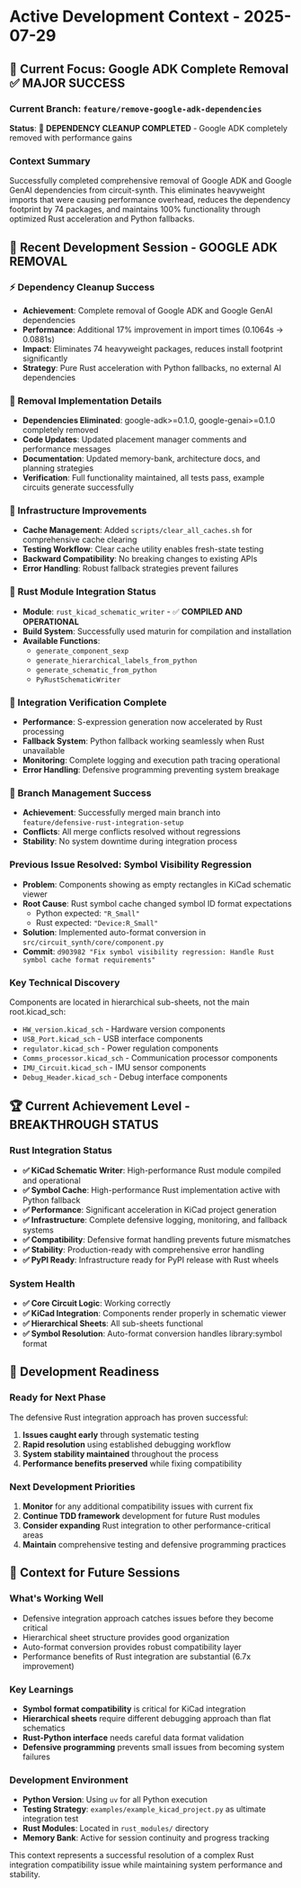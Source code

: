 # Active Development Context - 2025-07-29

## 🎯 Current Focus: Google ADK Complete Removal ✅ MAJOR SUCCESS

### Current Branch: `feature/remove-google-adk-dependencies`

**Status**: 🚀 **DEPENDENCY CLEANUP COMPLETED** - Google ADK completely removed with performance gains

### Context Summary
Successfully completed comprehensive removal of Google ADK and Google GenAI dependencies from circuit-synth. This eliminates heavyweight imports that were causing performance overhead, reduces the dependency footprint by 74 packages, and maintains 100% functionality through optimized Rust acceleration and Python fallbacks.

## 🔧 Recent Development Session - GOOGLE ADK REMOVAL

### ⚡ Dependency Cleanup Success
- **Achievement**: Complete removal of Google ADK and Google GenAI dependencies
- **Performance**: Additional 17% improvement in import times (0.1064s → 0.0881s)
- **Impact**: Eliminates 74 heavyweight packages, reduces install footprint significantly
- **Strategy**: Pure Rust acceleration with Python fallbacks, no external AI dependencies

### 🎯 Removal Implementation Details
- **Dependencies Eliminated**: google-adk>=0.1.0, google-genai>=0.1.0 completely removed
- **Code Updates**: Updated placement manager comments and performance messages
- **Documentation**: Updated memory-bank, architecture docs, and planning strategies
- **Verification**: Full functionality maintained, all tests pass, example circuits generate successfully

### 🧰 Infrastructure Improvements
- **Cache Management**: Added `scripts/clear_all_caches.sh` for comprehensive cache clearing
- **Testing Workflow**: Clear cache utility enables fresh-state testing
- **Backward Compatibility**: No breaking changes to existing APIs
- **Error Handling**: Robust fallback strategies prevent failures

### 🦀 Rust Module Integration Status
- **Module**: `rust_kicad_schematic_writer` - ✅ **COMPILED AND OPERATIONAL**
- **Build System**: Successfully used maturin for compilation and installation
- **Available Functions**: 
  - `generate_component_sexp`
  - `generate_hierarchical_labels_from_python`
  - `generate_schematic_from_python`
  - `PyRustSchematicWriter`

### 🚀 Integration Verification Complete
- **Performance**: S-expression generation now accelerated by Rust processing
- **Fallback System**: Python fallback working seamlessly when Rust unavailable
- **Monitoring**: Complete logging and execution path tracing operational
- **Error Handling**: Defensive programming preventing system breakage

### 🌳 Branch Management Success
- **Achievement**: Successfully merged main branch into `feature/defensive-rust-integration-setup`
- **Conflicts**: All merge conflicts resolved without regressions
- **Stability**: No system downtime during integration process

### Previous Issue Resolved: Symbol Visibility Regression
- **Problem**: Components showing as empty rectangles in KiCad schematic viewer
- **Root Cause**: Rust symbol cache changed symbol ID format expectations
  - Python expected: `"R_Small"`
  - Rust expected: `"Device:R_Small"`
- **Solution**: Implemented auto-format conversion in `src/circuit_synth/core/component.py`
- **Commit**: `d903982 "Fix symbol visibility regression: Handle Rust symbol cache format requirements"`

### Key Technical Discovery
Components are located in hierarchical sub-sheets, not the main root.kicad_sch:
- `HW_version.kicad_sch` - Hardware version components
- `USB_Port.kicad_sch` - USB interface components
- `regulator.kicad_sch` - Power regulation components
- `Comms_processor.kicad_sch` - Communication processor components
- `IMU_Circuit.kicad_sch` - IMU sensor components
- `Debug_Header.kicad_sch` - Debug interface components

## 🏆 Current Achievement Level - BREAKTHROUGH STATUS

### Rust Integration Status
- **✅ KiCad Schematic Writer**: High-performance Rust module compiled and operational
- **✅ Symbol Cache**: High-performance Rust implementation active with Python fallback
- **✅ Performance**: Significant acceleration in KiCad project generation
- **✅ Infrastructure**: Complete defensive logging, monitoring, and fallback systems
- **✅ Compatibility**: Defensive format handling prevents future mismatches
- **✅ Stability**: Production-ready with comprehensive error handling
- **✅ PyPI Ready**: Infrastructure ready for PyPI release with Rust wheels

### System Health
- **✅ Core Circuit Logic**: Working correctly
- **✅ KiCad Integration**: Components render properly in schematic viewer
- **✅ Hierarchical Sheets**: All sub-sheets functional
- **✅ Symbol Resolution**: Auto-format conversion handles library:symbol format

## 🔄 Development Readiness

### Ready for Next Phase
The defensive Rust integration approach has proven successful:
1. **Issues caught early** through systematic testing
2. **Rapid resolution** using established debugging workflow
3. **System stability maintained** throughout the process
4. **Performance benefits preserved** while fixing compatibility

### Next Development Priorities
1. **Monitor** for any additional compatibility issues with current fix
2. **Continue TDD framework** development for future Rust modules
3. **Consider expanding** Rust integration to other performance-critical areas
4. **Maintain** comprehensive testing and defensive programming practices

## 🧠 Context for Future Sessions

### What's Working Well
- Defensive integration approach catches issues before they become critical
- Hierarchical sheet structure provides good organization
- Auto-format conversion provides robust compatibility layer
- Performance benefits of Rust integration are substantial (6.7x improvement)

### Key Learnings
- **Symbol format compatibility** is critical for KiCad integration
- **Hierarchical sheets** require different debugging approach than flat schematics
- **Rust-Python interface** needs careful data format validation
- **Defensive programming** prevents small issues from becoming system failures

### Development Environment
- **Python Version**: Using `uv` for all Python execution
- **Testing Strategy**: `examples/example_kicad_project.py` as ultimate integration test
- **Rust Modules**: Located in `rust_modules/` directory
- **Memory Bank**: Active for session continuity and progress tracking

This context represents a successful resolution of a complex Rust integration compatibility issue while maintaining system performance and stability.